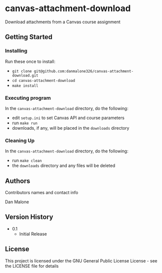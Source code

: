 # canvas-attachment-download

Download attachments from a Canvas course assignment

## Getting Started

### Installing

Run these once to install:
* `git clone git@github.com:danmalone326/canvas-attachment-download.git`
* `cd canvas-attachment-download`
* `make install`

### Executing program

In the `canvas-attachment-download` directory, do the following:
* edit `setup.ini` to set Canvas API and course parameters
* run `make run`
* downloads, if any, will be placed in the `downloads` directory

### Cleaning Up

In the `canvas-attachment-download` directory, do the following:
* run `make clean`
* the `downloads` directory and any files will be deleted

## Authors

Contributors names and contact info

Dan Malone

## Version History

* 0.1
    * Initial Release

## License

This project is licensed under the GNU General Public License License - see the LICENSE file for details
